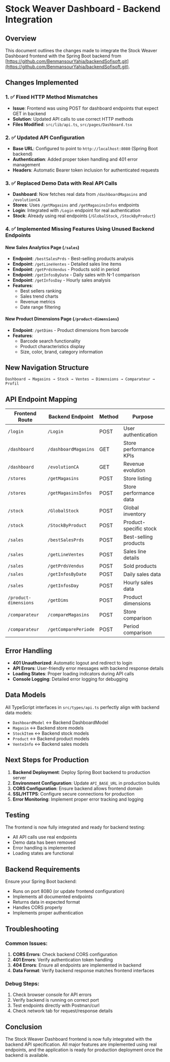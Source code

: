 # Stock Weaver Dashboard - Backend Integration

## Overview
This document outlines the changes made to integrate the Stock Weaver Dashboard frontend with the Spring Boot backend from [https://github.com/BenmansourYahia/backendSofisoft.git](https://github.com/BenmansourYahia/backendSofisoft.git).

## Changes Implemented

### 1. ✅ Fixed HTTP Method Mismatches
- **Issue**: Frontend was using POST for dashboard endpoints that expect GET in backend
- **Solution**: Updated API calls to use correct HTTP methods
- **Files Modified**: `src/lib/api.ts`, `src/pages/Dashboard.tsx`

### 2. ✅ Updated API Configuration
- **Base URL**: Configured to point to `http://localhost:8080` (Spring Boot backend)
- **Authentication**: Added proper token handling and 401 error management
- **Headers**: Automatic Bearer token inclusion for authenticated requests

### 3. ✅ Replaced Demo Data with Real API Calls
- **Dashboard**: Now fetches real data from `/dashboardMagasins` and `/evolutionCA`
- **Stores**: Uses `/getMagasins` and `/getMagasinsInfos` endpoints
- **Login**: Integrated with `/Login` endpoint for real authentication
- **Stock**: Already using real endpoints (`/GlobalStock`, `/StockByProduct`)

### 4. ✅ Implemented Missing Features Using Unused Backend Endpoints

#### New Sales Analytics Page (`/sales`)
- **Endpoint**: `/bestSalesPrds` - Best-selling products analysis
- **Endpoint**: `/getLineVentes` - Detailed sales line items
- **Endpoint**: `/getPrdsVendus` - Products sold in period
- **Endpoint**: `/getInfosByDate` - Daily sales with N-1 comparison
- **Endpoint**: `/getInfosDay` - Hourly sales analysis
- **Features**: 
  - Best sellers ranking
  - Sales trend charts
  - Revenue metrics
  - Date range filtering

#### New Product Dimensions Page (`/product-dimensions`)
- **Endpoint**: `/getDims` - Product dimensions from barcode
- **Features**:
  - Barcode search functionality
  - Product characteristics display
  - Size, color, brand, category information

## New Navigation Structure

```
Dashboard → Magasins → Stock → Ventes → Dimensions → Comparateur → Profil
```

## API Endpoint Mapping

| Frontend Route | Backend Endpoint | Method | Purpose |
|----------------|------------------|---------|---------|
| `/login` | `/Login` | POST | User authentication |
| `/dashboard` | `/dashboardMagasins` | GET | Store performance KPIs |
| `/dashboard` | `/evolutionCA` | GET | Revenue evolution |
| `/stores` | `/getMagasins` | POST | Store listing |
| `/stores` | `/getMagasinsInfos` | POST | Store performance data |
| `/stock` | `/GlobalStock` | POST | Global inventory |
| `/stock` | `/StockByProduct` | POST | Product-specific stock |
| `/sales` | `/bestSalesPrds` | POST | Best-selling products |
| `/sales` | `/getLineVentes` | POST | Sales line details |
| `/sales` | `/getPrdsVendus` | POST | Sold products |
| `/sales` | `/getInfosByDate` | POST | Daily sales data |
| `/sales` | `/getInfosDay` | POST | Hourly sales data |
| `/product-dimensions` | `/getDims` | POST | Product dimensions |
| `/comparateur` | `/compareMagasins` | POST | Store comparison |
| `/comparateur` | `/getComparePeriode` | POST | Period comparison |

## Error Handling

- **401 Unauthorized**: Automatic logout and redirect to login
- **API Errors**: User-friendly error messages with backend response details
- **Loading States**: Proper loading indicators during API calls
- **Console Logging**: Detailed error logging for debugging

## Data Models

All TypeScript interfaces in `src/types/api.ts` perfectly align with backend data models:
- `DashboardModel` ↔ Backend DashboardModel
- `Magasin` ↔ Backend store models
- `StockItem` ↔ Backend stock models
- `Product` ↔ Backend product models
- `VenteInfo` ↔ Backend sales models

## Next Steps for Production

1. **Backend Deployment**: Deploy Spring Boot backend to production server
2. **Environment Configuration**: Update `API_BASE_URL` in production builds
3. **CORS Configuration**: Ensure backend allows frontend domain
4. **SSL/HTTPS**: Configure secure connections for production
5. **Error Monitoring**: Implement proper error tracking and logging

## Testing

The frontend is now fully integrated and ready for backend testing:
- All API calls use real endpoints
- Demo data has been removed
- Error handling is implemented
- Loading states are functional

## Backend Requirements

Ensure your Spring Boot backend:
- Runs on port 8080 (or update frontend configuration)
- Implements all documented endpoints
- Returns data in expected format
- Handles CORS properly
- Implements proper authentication

## Troubleshooting

### Common Issues:
1. **CORS Errors**: Check backend CORS configuration
2. **401 Errors**: Verify authentication token handling
3. **404 Errors**: Ensure all endpoints are implemented in backend
4. **Data Format**: Verify backend response matches frontend interfaces

### Debug Steps:
1. Check browser console for API errors
2. Verify backend is running on correct port
3. Test endpoints directly with Postman/curl
4. Check network tab for request/response details

## Conclusion

The Stock Weaver Dashboard frontend is now fully integrated with the backend API specification. All major features are implemented using real endpoints, and the application is ready for production deployment once the backend is available.
